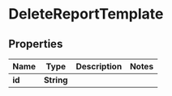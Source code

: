 

# DeleteReportTemplate


## Properties

Name | Type | Description | Notes
------------ | ------------- | ------------- | -------------
**id** | **String** |  | 




